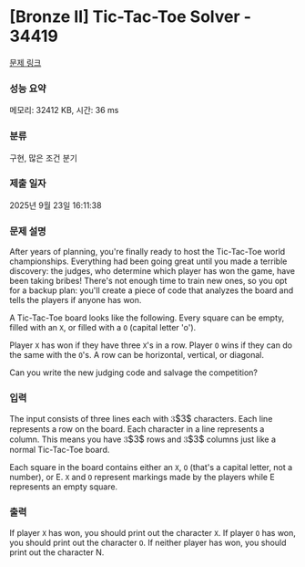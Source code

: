# [Bronze II] Tic-Tac-Toe Solver - 34419 

[문제 링크](https://www.acmicpc.net/problem/34419) 

### 성능 요약

메모리: 32412 KB, 시간: 36 ms

### 분류

구현, 많은 조건 분기

### 제출 일자

2025년 9월 23일 16:11:38

### 문제 설명

<p>After years of planning, you're finally ready to host the Tic-Tac-Toe world championships. Everything had been going great until you made a terrible discovery: the judges, who determine which player has won the game, have been taking bribes! There's not enough time to train new ones, so you opt for a backup plan: you'll create a piece of code that analyzes the board and tells the players if anyone has won.</p>

<p>A Tic-Tac-Toe board looks like the following. Every square can be empty, filled with an <code>X</code>, or filled with a <code>O</code> (capital letter 'o').</p>

<p> Player <code>X</code> has won if they have three <code>X</code>'s in a row. Player <code>O</code> wins if they can do the same with the <code>O</code>'s. A row can be horizontal, vertical, or diagonal.</p>

<p>Can you write the new judging code and salvage the competition?</p>

### 입력 

 <p>The input consists of three lines each with <mjx-container class="MathJax" jax="CHTML" style="font-size: 109%; position: relative;"><mjx-math class="MJX-TEX" aria-hidden="true"><mjx-mn class="mjx-n"><mjx-c class="mjx-c33"></mjx-c></mjx-mn></mjx-math><mjx-assistive-mml unselectable="on" display="inline"><math xmlns="http://www.w3.org/1998/Math/MathML"><mn>3</mn></math></mjx-assistive-mml><span aria-hidden="true" class="no-mathjax mjx-copytext">$3$</span></mjx-container> characters. Each line represents a row on the board. Each character in a line represents a column. This means you have <mjx-container class="MathJax" jax="CHTML" style="font-size: 109%; position: relative;"><mjx-math class="MJX-TEX" aria-hidden="true"><mjx-mn class="mjx-n"><mjx-c class="mjx-c33"></mjx-c></mjx-mn></mjx-math><mjx-assistive-mml unselectable="on" display="inline"><math xmlns="http://www.w3.org/1998/Math/MathML"><mn>3</mn></math></mjx-assistive-mml><span aria-hidden="true" class="no-mathjax mjx-copytext">$3$</span></mjx-container> rows and <mjx-container class="MathJax" jax="CHTML" style="font-size: 109%; position: relative;"><mjx-math class="MJX-TEX" aria-hidden="true"><mjx-mn class="mjx-n"><mjx-c class="mjx-c33"></mjx-c></mjx-mn></mjx-math><mjx-assistive-mml unselectable="on" display="inline"><math xmlns="http://www.w3.org/1998/Math/MathML"><mn>3</mn></math></mjx-assistive-mml><span aria-hidden="true" class="no-mathjax mjx-copytext">$3$</span></mjx-container> columns just like a normal Tic-Tac-Toe board.</p>

<p>Each square in the board contains either an <code>X</code>, <code>O</code> (that's a capital letter, not a number), or E. <code>X</code> and <code>O</code> represent markings made by the players while E represents an empty square.</p>

### 출력 

 <p>If player <code>X</code> has won, you should print out the character <code>X</code>. If player <code>O</code> has won, you should print out the character <code>O</code>. If neither player has won, you should print out the character N.</p>


